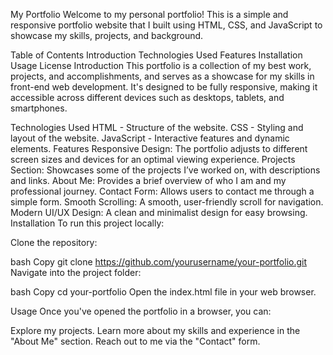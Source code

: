 My Portfolio
Welcome to my personal portfolio! This is a simple and responsive portfolio website that I built using HTML, CSS, and JavaScript to showcase my skills, projects, and background.

Table of Contents
Introduction
Technologies Used
Features
Installation
Usage
License
Introduction
This portfolio is a collection of my best work, projects, and accomplishments, and serves as a showcase for my skills in front-end web development. It's designed to be fully responsive, making it accessible across different devices such as desktops, tablets, and smartphones.

Technologies Used
HTML - Structure of the website.
CSS - Styling and layout of the website.
JavaScript - Interactive features and dynamic elements.
Features
Responsive Design: The portfolio adjusts to different screen sizes and devices for an optimal viewing experience.
Projects Section: Showcases some of the projects I’ve worked on, with descriptions and links.
About Me: Provides a brief overview of who I am and my professional journey.
Contact Form: Allows users to contact me through a simple form.
Smooth Scrolling: A smooth, user-friendly scroll for navigation.
Modern UI/UX Design: A clean and minimalist design for easy browsing.
Installation
To run this project locally:

Clone the repository:

bash
Copy
git clone https://github.com/yourusername/your-portfolio.git
Navigate into the project folder:

bash
Copy
cd your-portfolio
Open the index.html file in your web browser.

Usage
Once you've opened the portfolio in a browser, you can:

Explore my projects.
Learn more about my skills and experience in the "About Me" section.
Reach out to me via the "Contact" form.
